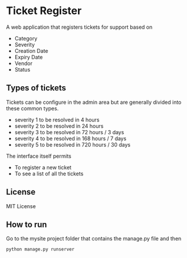 # Ticket Register

A web application that registers tickets for support based on

* Category
* Severity
* Creation Date
* Expiry Date
* Vendor
* Status

## Types of tickets

Tickets can be configure in the admin area but are generally divided into these common types.

* severity 1 to be resolved in 4 hours
* severity 2 to be resolved in 24 hours
* severity 3 to be resolved in 72 hours / 3 days
* severity 4 to be resolved in 168 hours / 7 days
* severity 5 to be resolved in 720 hours / 30 days

The interface itself permits

* To register a new ticket
* To see a list of all the tickets

## License

MIT License

## How to run

Go to the mysite project folder that contains the manage.py file and then

```
python manage.py runserver
```
